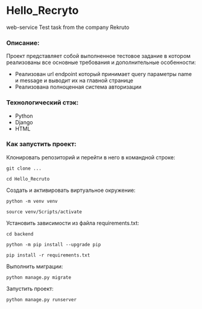 # Hello_Recryto
web-service
Test task from the company Rekruto

### Описание:

Проект представляет собой выполненное тестовое задание
в котором реализованы все основные требования и дополнительные особенности:

* Реализован url endpoint который принимает query параметры name и message и выводит их на главной странице  
* Реализована полноценная система авторизации

### Технологический стэк:
* Python
* Django
* HTML

### Как запустить проект:

Клонировать репозиторий и перейти в него в командной строке:

```
git clone ...
```

```
cd Hello_Recruto
```

Cоздать и активировать виртуальное окружение:

```
python -m venv venv
```

```
source venv/Scripts/activate
```

Установить зависимости из файла requirements.txt:
```
cd backend
```

```
python -m pip install --upgrade pip
```

```
pip install -r requirements.txt
```

Выполнить миграции:

```
python manage.py migrate
```

Запустить проект:

```
python manage.py runserver  
```
